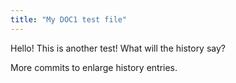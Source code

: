 ```yaml
---
title: "My DOC1 test file"
---
```


Hello! This is another test!
What will the history say?


More commits to enlarge history entries.